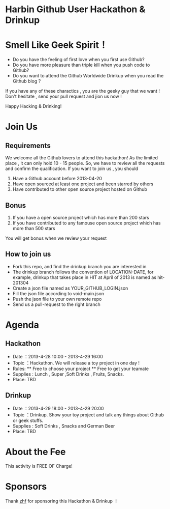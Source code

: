 Harbin Github User Hackathon & Drinkup
=======

# Smell Like Geek Spirit！

*  Do you have the  feeling of first  love  when you first use Github? 
*  Do you have more pleasure than triple kill when you push code to Github?
*  Do you want to attend the Github Worldwide Drinkup when you read the Github blog ?

If you have any of these charactics , you are the geeky guy that we want ! Don't hesitate , send your pull request and jion us now !

Happy Hacking & Drinking!

# Join Us

## Requirements

We welcome all the Github lovers to attend this hackathon! As the limited place , it can only hold 10 - 15 people. So, we have to review all the requests  and confirm the qualification. If you want to join us , you should 


1.  Have a  Github account before 2013-04-20
2.  Have open sourced at least one project and been starred by others  
3.  Have contributed to other open source project hosted on Github

## Bonus

1. If you have a open source project which has more than 200 stars
2. If you have contributed to any famouse open source project which has more than 500 stars

You will get bonus when we review your request

## How to join us

* Fork this repo, and find the drinkup branch you are interested in
* The drinkup branch follows the convention of LOCATION-DATE, for  example, drinkup that takes place in HIT at April of 2013 is named as hit-201304
* Create a json file named as YOUR_GITHUB_LOGIN.json
* Fill the json file according to void-main.json
* Push the json file to your own remote repo
* Send us a pull-request to the right branch

# Agenda

## Hackathon

* Date ：2013-4-28 10:00 - 2013-4-29 16:00
* Topic ：Hackathon. We will release a toy project in one day ! 
* Rules:
** Free to choose your project
** Free to get your teamate
* Supplies : Lunch , Super ,Soft Drinks , Fruits, Snacks.
* Place: TBD

## Drinkup

* Date ：2013-4-29 18:00 - 2013-4-29 20:00
* Topic ：Drinkup. Show your toy project and talk any things about Github or geek stuffs. 
* Supplies : Soft Drinks , Snacks and German Beer
* Place: TBD

# About the Fee

This activity is FREE OF Charge!

# Sponsors

Thank [zhf](https://github.com/zhf) for sponsoring this Hackathon & Drinkup ！



